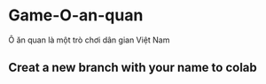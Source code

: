 # Game-O-an-quan

Ô ăn quan là một trò chơi dân gian Việt Nam

## Creat a new branch with your name to colab
